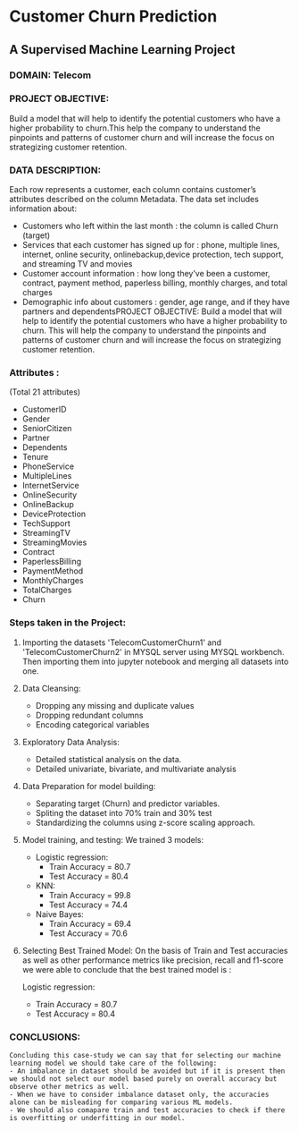 # Customer Churn Prediction 
## A Supervised Machine Learning Project

### DOMAIN: Telecom

### PROJECT OBJECTIVE: 
Build a model that will help to identify the potential customers who have a higher probability to churn.This help the company to understand the pinpoints and patterns of customer churn and will increase the focus on strategizing customer retention.

### DATA DESCRIPTION: 
Each row represents a customer, each column contains customer’s attributes described on the column Metadata. 
The data set includes information about:
- Customers who left within the last month : the column is called Churn (target)
- Services that each customer has signed up for : phone, multiple lines, internet, online security, onlinebackup,device protection, tech support, and streaming TV and movies
- Customer account information : how long they’ve been a customer, contract, payment method, paperless billing, monthly charges, and total charges
- Demographic info about customers : gender, age range, and if they have partners and dependentsPROJECT OBJECTIVE: Build a model that will help to identify the potential customers who have a higher probability to churn. This will help the company to understand the pinpoints and patterns of customer churn and will increase the focus on strategizing customer retention.

### Attributes :
(Total 21 attributes)

- CustomerID	
- Gender	
- SeniorCitizen	
- Partner	
- Dependents	
- Tenure	
- PhoneService	
- MultipleLines	
- InternetService	
- OnlineSecurity	
- OnlineBackup	
- DeviceProtection	
- TechSupport	
- StreamingTV	
- StreamingMovies	
- Contract	
- PaperlessBilling	
- PaymentMethod	
- MonthlyCharges	
- TotalCharges	
- Churn

### Steps taken in the Project:
1. Importing the datasets 'TelecomCustomerChurn1' and 'TelecomCustomerChurn2' in MYSQL server using MYSQL workbench.
   Then importing them into jupyter notebook and merging all datasets into one.
2. Data Cleansing:
   - Dropping any missing and duplicate values
   - Dropping redundant columns
   - Encoding categorical variables
3. Exploratory Data Analysis:
   - Detailed statistical analysis on the data.
   - Detailed univariate, bivariate, and multivariate analysis
4. Data Preparation for model building: 
   - Separating target (Churn) and predictor variables.
   - Spliting the dataset into 70% train and 30% test
   - Standardizing the columns using z-score scaling approach.
5. Model training, and testing:
   We trained 3 models:
   - Logistic regression:
     - Train Accuracy = 80.7
     - Test Accuracy = 80.4
   - KNN:
     - Train Accuracy = 99.8
     - Test Accuracy = 74.4
   - Naive Bayes:
     - Train Accuracy = 69.4
     - Test Accuracy = 70.6
 6. Selecting Best Trained Model:
    On the basis of Train and Test accuracies as well as other performance metrics like precision, recall and f1-score we were able to conclude that the best trained       model is :
    
    Logistic regression:
     - Train Accuracy = 80.7
     - Test Accuracy = 80.4

### CONCLUSIONS:
    Concluding this case-study we can say that for selecting our machine learning model we should take care of the following:
    - An imbalance in dataset should be avoided but if it is present then we should not select our model based purely on overall accuracy but observe other metrics as well.
    - When we have to consider imbalance dataset only, the accuracies alone can be misleading for comparing various ML models.
    - We should also comapare train and test accuracies to check if there is overfitting or underfitting in our model.
